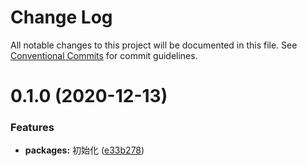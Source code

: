 # Change Log

All notable changes to this project will be documented in this file.
See [Conventional Commits](https://conventionalcommits.org) for commit guidelines.

# 0.1.0 (2020-12-13)


### Features

* **packages:** 初始化 ([e33b278](https://github.com/zwsf/erui/commit/e33b278b7fec2e62476558fa67342652f9add3d8))
